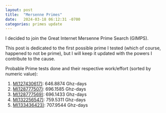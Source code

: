 ```yaml
---
layout: post
title:  "Mersenne Primes"
date:   2024-03-18 06:12:31 -0700
categories: primes update
---
```


I decided to join the Great Internet Mersenne Prime Search (GIMPS).

This post is dedicated to the first possible prime I tested (which of course, happened to not be prime), but I will keep it updated with the powers I contribute to the cause.

Probable Prime tests done and their respective work/effort (sorted by numeric value):

1. [M(127430617)](https://www.mersenne.org/report_exponent/?exp_lo=127430617&full=1): 646.8874 Ghz-days
2. [M(128777507)](https://www.mersenne.org/report_exponent/?exp_lo=128777507&full=1): 696.1585 Ghz-days
3. [M(128777569)](https://www.mersenne.org/report_exponent/?exp_lo=128777569&full=1): 696.1433 Ghz-days
4. [M(132256547)](https://www.mersenne.org/report_exponent/?exp_lo=132256547&full=1): 759.5311 Ghz-days
5. [M(133436423)](https://www.mersenne.org/report_exponent/?exp_lo=133436423&full=1): 707.9544 Ghz-days

